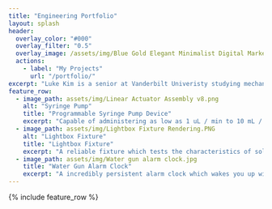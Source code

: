 ```yaml
---
title: "Engineering Portfolio"
layout: splash
header:
  overlay_color: "#000"
  overlay_filter: "0.5"
  overlay_image: /assets/img/Blue Gold Elegant Minimalist Digital Marketer LinkedIn Banner (3).png
  actions:
    - label: "My Projects"
      url: "/portfolio/"
excerpt: "Luke Kim is a senior at Vanderbilt Univeristy studying mechanical engineering. His area of expertise is hands-on rapid prototyping, inclusing CAD, 3D printing, and mechatronics."
feature_row:
  - image_path: assets/img/Linear Actuator Assembly v8.png
    alt: "Syringe Pump"
    title: "Programmable Syringe Pump Device"
    excerpt: "Capable of administering as low as 1 uL / min to 10 mL / min."
  - image_path: assets/img/Lightbox Fixture Rendering.PNG
    alt: "Lightbox Fixture"
    title: "Lightbox Fixture"
    excerpt: "A reliable fixture which tests the characteristics of solar panels."
  - image_path: assets/img/Water gun alarm clock.jpg
    title: "Water Gun Alarm Clock"
    excerpt: "A incredibly persistent alarm clock which wakes you up with water. "
---
```


{% include feature_row %}

